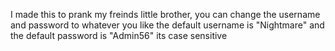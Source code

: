 I made this to prank my freinds little brother, you can change the username and password to whatever you like
the default username is "Nightmare" and the default password is "Admin56" its case sensitive 